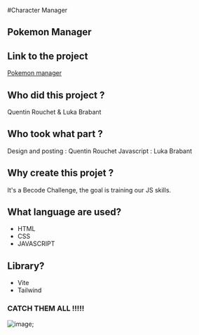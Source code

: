 #Character Manager

 ## Pokemon Manager ##
 
## Link to the project ##
[Pokemon manager](https://golden-medovik-e2a130.netlify.app/)

## **Who did this project ?**

Quentin Rouchet & Luka Brabant

## **Who took what part ?**

Design and posting : Quentin Rouchet
Javascript : Luka Brabant

## **Why create this projet ?**

It's a Becode Challenge, the goal is training our JS skills.

## **What language are used?**

- HTML
- CSS
- JAVASCRIPT

## **Library?**

- Vite
- Tailwind


### CATCH THEM ALL !!!!! ###
<!-- ![image](files/Users/Desktop/BECODE_REPOSITORIES/JS/Poketeam/hamilton-7-character-manager-la-poke-team/Poketeam/ressources/images/readme.png); -->
![image](https://user-images.githubusercontent.com/114306212/201695778-90516628-7a1d-4b14-8fa0-0cd149761a12.png);
